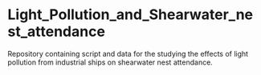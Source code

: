 # Light_Pollution_and_Shearwater_nest_attendance
Repository containing script and data for the studying the effects of light pollution from industrial ships on shearwater nest attendance.
